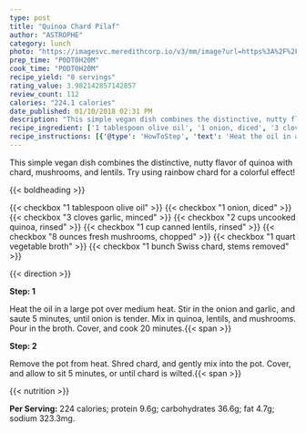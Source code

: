 ```yaml
---
type: post
title: "Quinoa Chard Pilaf"
author: "ASTROPHE"
category: lunch
photo: "https://imagesvc.meredithcorp.io/v3/mm/image?url=https%3A%2F%2Fimages.media-allrecipes.com%2Fuserphotos%2F11611.jpg"
prep_time: "P0DT0H20M"
cook_time: "P0DT0H20M"
recipe_yield: "8 servings"
rating_value: 3.982142857142857
review_count: 112
calories: "224.1 calories"
date_published: 01/10/2018 02:31 PM
description: "This simple vegan dish combines the distinctive, nutty flavor of quinoa with chard, mushrooms, and lentils. Try using rainbow chard for a colorful effect!"
recipe_ingredient: ['1 tablespoon olive oil', '1 onion, diced', '3 cloves garlic, minced', '2 cups uncooked quinoa, rinsed', '1 cup canned lentils, rinsed', '8 ounces fresh mushrooms, chopped', '1 quart vegetable broth', '1 bunch Swiss chard, stems removed']
recipe_instructions: [{'@type': 'HowToStep', 'text': 'Heat the oil in a large pot over medium heat. Stir in the onion and garlic, and saute 5 minutes, until onion is tender. Mix in quinoa, lentils, and mushrooms. Pour in the broth. Cover, and cook 20 minutes.\n'}, {'@type': 'HowToStep', 'text': 'Remove the pot from heat. Shred chard, and gently mix into the pot. Cover, and allow to sit 5 minutes, or until chard is wilted.\n'}]
---
```


This simple vegan dish combines the distinctive, nutty flavor of quinoa with chard, mushrooms, and lentils. Try using rainbow chard for a colorful effect! 

{{< boldheading >}}

{{< checkbox "1 tablespoon olive oil" >}}
{{< checkbox "1  onion, diced" >}}
{{< checkbox "3 cloves garlic, minced" >}}
{{< checkbox "2 cups uncooked quinoa, rinsed" >}}
{{< checkbox "1 cup canned lentils, rinsed" >}}
{{< checkbox "8 ounces fresh mushrooms, chopped" >}}
{{< checkbox "1 quart vegetable broth" >}}
{{< checkbox "1 bunch Swiss chard, stems removed" >}}


{{< direction >}}

**Step: 1**

Heat the oil in a large pot over medium heat. Stir in the onion and garlic, and saute 5 minutes, until onion is tender. Mix in quinoa, lentils, and mushrooms. Pour in the broth. Cover, and cook 20 minutes.{{< span >}}

**Step: 2**

Remove the pot from heat. Shred chard, and gently mix into the pot. Cover, and allow to sit 5 minutes, or until chard is wilted.{{< span >}}

{{< nutrition >}}

**Per Serving:** 224 calories; protein 9.6g; carbohydrates 36.6g; fat 4.7g; sodium 323.3mg.